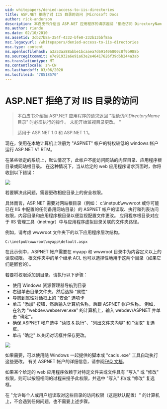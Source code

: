 ```yaml
---
uid: whitepapers/denied-access-to-iis-directories
title: ASP.NET 拒绝了对 IIS 目录的访问 |Microsoft Docs
author: rick-anderson
description: 本白皮书介绍当 ASP.NET 应用程序的请求返回 "拒绝访问 DirectoryName 目录" 时必须执行的操作。 无法进行 。
ms.author: riande
ms.date: 02/10/2010
ms.assetid: 3cb27b8a-354f-4332-bfe0-232b13bbf8aa
msc.legacyurl: /whitepapers/denied-access-to-iis-directories
msc.type: content
ms.openlocfilehash: a3a53aa88abbe1bcaaea7d691406800c8f9b988b
ms.sourcegitcommit: e7e91932a6e91a63e2e46417626f39d6b244a3ab
ms.translationtype: MT
ms.contentlocale: zh-CN
ms.lasthandoff: 03/06/2020
ms.locfileid: "78518570"
---
```

# <a name="aspnet-denied-access-to-iis-directories"></a>ASP.NET 拒绝了对 IIS 目录的访问

> 本白皮书介绍当 ASP.NET 应用程序的请求返回 "拒绝访问*DirectoryName*目录" 时必须执行的操作。 未能开始监视目录更改。 "
> 
> 适用于 ASP.NET 1.0 和 ASP.NET 1.1。

现在，使用在本地计算机上注册为 "ASPNET" 帐户的特权较低的 windows 帐户运行 ASP.NET V1 RTM。

在某些锁定的系统上，默认情况下，此帐户不能访问网站的内容目录、应用程序根目录或网站根目录。 在这种情况下，当从给定的 web 应用程序请求页面时，你将收到以下错误：

![](denied-access-to-iis-directories/_static/image1.jpg)

若要解决此问题，需要更改相应目录上的安全权限。

具体而言，ASP.NET 需要对网站根目录（例如： c:\inetpub\wwwroot 或你可能已在 IIS 中配置的任何备用网站目录）的 ASPNET 帐户的读取、执行和列表访问权限，内容目录和应用程序根目录以便监视配置文件更改。 应用程序根目录对应于 IIS 管理工具（inetmgr）中与应用程序虚拟目录关联的文件夹路径。

例如，请考虑 wwwroot 文件夹下的以下应用程序层次结构。

`C:\inetpub\wwwroot\myapp\default.aspx`

在此示例中，ASPNET 帐户需要在 myapp 和 wwwroot 目录中为内容定义以上的读取权限。 根文件夹中的单个继承 ACL 也可以选择性地用于这两个目录（如果它们是嵌套的）。

若要将权限添加到目录，请执行以下步骤：

- 使用 Windows 资源管理器导航到目录
- 右键单击目录文件夹，然后选择 "属性"
- 导航到属性对话框上的 "安全" 选项卡
- 单击 "添加" 按钮，然后输入计算机名称，后跟 ASPNET 帐户名称。 例如，在名为 "webdev.webserver.exe" 的计算机上，输入 webdev\ASPNET 并单击 "确定"。
- 确保 ASPNET 帐户选中 "读取 &amp; 执行"、"列出文件夹内容" 和 "读取" 复选框。
- 单击 "确定" 以关闭对话框并保存更改。

![](denied-access-to-iis-directories/_static/image2.jpg)

如果需要，可以使用随 Windows 一起提供的脚本或 "cacls .exe" 工具自动执行这些更改。 有关 ASPNET 帐户的详细信息，请参阅[FAQ 文档](https://go.microsoft.com/fwlink/?LinkId=5828)。

如果某个给定的 web 应用程序依赖于对特定文件夹或文件具有 "写入" 或 "修改" 权限，则可以按照相同的过程来授予此权限，并选中 "写入" 和/或 "修改" 复选框。

在 "允许每个人或用户组读取对这些目录的访问权限（这是默认配置）" 的计算机上，不会遇到任何问题，也不需要上述步骤。
